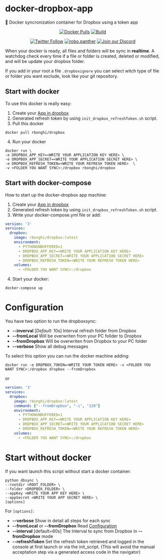 # docker-dropbox-app
:whale: Docker syncronization container for Dropbox using a token app 

<p align="center">
  <a href="https://hub.docker.com/r/rbonghi/dropbox"><img alt="Docker Pulls" src="https://img.shields.io/docker/pulls/rbonghi/dropbox" /></a>
  <a href="https://github.com/rbonghi/docker-dropbox-app/actions/workflows/build.yml"><img alt="Build" src="https://github.com/rbonghi/docker-dropbox-app/actions/workflows/build.yml/badge.svg" /></a>
</p>
<p align="center">
  <a href="https://twitter.com/raffaello86"><img alt="Twitter Follow" src="https://img.shields.io/twitter/follow/raffaello86?style=social" /></a>
  <a href="https://www.instagram.com/robo.panther/"><img alt="robo.panther" src="https://img.shields.io/badge/Follow:-robo.panther-E4405F?style=social&logo=instagram" /></a>
  <a href="https://discord.gg/BFbuJNhYzS"><img alt="Join our Discord" src="https://img.shields.io/discord/1060563771048861817?color=%237289da&label=discord" /></a>
</p>

When your docker is ready, all files and folders will be sync in **realtime**. A watchdog check every time if a file or folder is created, deleted or modified, and will be update your dropbox folder.

If you add in your root a file `.dropboxignore` you can select witch type of file or folder you want exclude, look like your git repository.

## Start with docker
To use this docker is really easy:
1. Create your [App in dropbox](https://www.dropbox.com/developers/reference/getting-started#app%20console)
2. Generated refresh token by using `init_dropbox_refreshToken.sh` script. 
3. Pull this docker
```
docker pull rbonghi/dropbox
```
4. Run your docker
```
docker run \
-e DROPBOX_APP_KEY=<WRITE YOUR APPLICATION KEY HERE> \
-e DROPBOX_APP_SECRET=<WRITE YOUR APPLICATION SECRET HERE> \
-e DROPBOX_REFRESH_TOKEN=<WRITE YOUR REFRESH TOKEN HERE>  \
-v <FOLDER YOU WANT SYNC>:/dropbox rbonghi/dropbox
```

## Start with docker-compose
How to start up the docker-dropbox app machine:
1. Create your [App in dropbox](https://www.dropbox.com/developers/reference/getting-started#app%20console)
2. Generated refresh token by using `init_dropbox_refreshToken.sh` script.
3. Write your docker-compose.yml file or add:
```yml
version: '3'
services:
  dropbox:
    image: rbonghi/dropbox:latest
    environment:
      - PYTHONUNBUFFERED=1
      - DROPBOX_APP_KEY=<WRITE YOUR APPLICATION KEY HERE>
      - DROPBOX_APP_SECRET=<WRITE YOUR APPLICATION SECRET HERE>
      - DROPBOX_REFRESH_TOKEN=<WRITE YOUR REFRESH TOKEN HERE>
    volumes:
      - <FOLDER YOU WANT SYNC>:/dropbox
```
4. Start your docker:
```
docker-compose up
```

# Configuration
You have two option to run the dropboxsync:
* **--inverval** [_Default:_ 10s] Interval refresh folder from Dropbox
* **--fromLocal** Will be overwriten from your PC follder to Dropbox
* **--fromDropbox** Will be overwriten from Dropbox to your PC folder
* **--verbose** Show all debug messages

To select this option you can run the docker machine adding:
```
docker run -e DROPBOX_TOKEN=<WRITE YOUR TOKEN HERE> -v <FOLDER YOU WANT SYNC>:/dropbox dropbox --fromDropbox
```
or
```yml
version: '3'
services:
  dropbox:
    image: rbonghi/dropbox:latest
    command: ["--fromDropbox", "-i", "120"]
    environment:
      - PYTHONUNBUFFERED=1
      - DROPBOX_APP_KEY=<WRITE YOUR APPLICATION KEY HERE>
      - DROPBOX_APP_SECRET=<WRITE YOUR APPLICATION SECRET HERE>
      - DROPBOX_REFRESH_TOKEN=<WRITE YOUR REFRESH TOKEN HERE>
    volumes:
      - <FOLDER YOU WANT SYNC>:/dropbox
```

# Start without docker
If you want launch this script without start a docker container:
```
python dbsync \ 
--rootdir <ROOT_FOLDER> \
--folder <DROPBOX_FOLDER> \
--appKey <WRITE YOUR APP KEY HERE> \
--appSecret <WRITE YOUR APP SECRET HERE> \
[options]
```
For `[options]`:
* **--verbose** Show in detail all steps for each sync
* **--fromLocal** or **--fromDropbox** Read [Configuration](#configuration)
* **--interval** [default=60s] The Interval to sync from Dropbox in **--fromDropbox** mode
* **--refreshToken** Set the refresh token retrieved and logged in the console at first launch or via the init_script. (This will avoid the manual acceptation step via a generated access code in the navigator)
